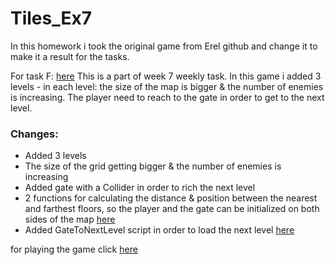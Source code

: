 # Tiles_Ex7
In this homework i took the original game from Erel github and change it to make it a result for the tasks.

For task F: [here](https://github.com/LeveI-Up/Tiles_Ex7/blob/main/%D7%9E%D7%98%D7%9C%D7%94%207.pdf)
This is a part of week 7 weekly task.
In this game i added 3 levels - in each level: the size of the map is bigger & the number of enemies is increasing.
The player need to reach to the gate in order to get to the next level.
### Changes:
  * Added 3 levels
  * The size of the grid getting bigger & the number of enemies is increasing
  * Added gate with a Collider in order to rich the next level
  * 2 functions for calculating the distance & position between the nearest and farthest floors, so the player and the gate can be initialized on both sides of the map [here](https://github.com/LeveI-Up/Tiles_Ex7/blob/main/Assets/Scripts/4-generation/TilemapCaveGenerator.cs)
  * Added GateToNextLevel script in order to load the next level [here](https://github.com/LeveI-Up/Tiles_Ex7/blob/main/Assets/Scripts/4-generation/GateToNextLevel.cs)
 
  for playing the game click [here](https://almogre.itch.io/tiles-ex7) 
